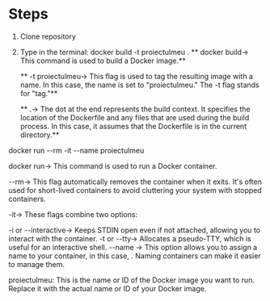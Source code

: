 # Steps
1. Clone repository
2. Type in the terminal: docker build -t proiectulmeu . 
   ** docker build-> This command is used to build a Docker image.**

   ** -t proiectulmeu-> This flag is used to tag the resulting image with a name. In this case, the name is set to "proiectulmeu." The -t flag stands for "tag."**

   ** .-> The dot at the end represents the build context. It specifies the location of the Dockerfile and any files that are used during the build process. In this case, it assumes that the Dockerfile is in the current directory.**
 
docker run --rm -it --name <my-running-app> proiectulmeu

docker run-> This command is used to run a Docker container.

--rm-> This flag automatically removes the container when it exits. It's often used for short-lived containers to avoid cluttering your system with stopped containers.

-it-> These flags combine two options:

-i or --interactive-> Keeps STDIN open even if not attached, allowing you to interact with the container.
-t or --tty-> Allocates a pseudo-TTY, which is useful for an interactive shell.
--name <my-running-app>-> This option allows you to assign a name to your container, in this case, <my-running-app>. Naming containers can make it easier to manage them.

proiectulmeu: This is the name or ID of the Docker image you want to run. Replace it with the actual name or ID of your Docker image.
